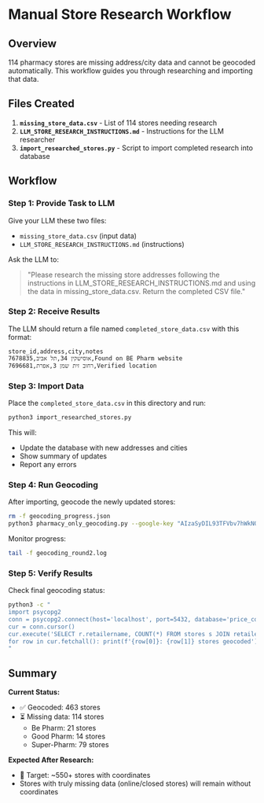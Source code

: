 # Manual Store Research Workflow

## Overview
114 pharmacy stores are missing address/city data and cannot be geocoded automatically. This workflow guides you through researching and importing that data.

## Files Created

1. **`missing_store_data.csv`** - List of 114 stores needing research
2. **`LLM_STORE_RESEARCH_INSTRUCTIONS.md`** - Instructions for the LLM researcher
3. **`import_researched_stores.py`** - Script to import completed research into database

## Workflow

### Step 1: Provide Task to LLM

Give your LLM these two files:
- `missing_store_data.csv` (input data)
- `LLM_STORE_RESEARCH_INSTRUCTIONS.md` (instructions)

Ask the LLM to:
> "Please research the missing store addresses following the instructions in LLM_STORE_RESEARCH_INSTRUCTIONS.md and using the data in missing_store_data.csv. Return the completed CSV file."

### Step 2: Receive Results

The LLM should return a file named `completed_store_data.csv` with this format:
```csv
store_id,address,city,notes
7678835,אוסישקין 34,תל אביב,Found on BE Pharm website
7696681,רחוב זית שמן 3,אפרת,Verified location
```

### Step 3: Import Data

Place the `completed_store_data.csv` in this directory and run:
```bash
python3 import_researched_stores.py
```

This will:
- Update the database with new addresses and cities
- Show summary of updates
- Report any errors

### Step 4: Run Geocoding

After importing, geocode the newly updated stores:
```bash
rm -f geocoding_progress.json
python3 pharmacy_only_geocoding.py --google-key "AIzaSyDIL93TFVbv7hWkNOKCfIwhYgRF--MmNKM" > geocoding_round2.log 2>&1 &
```

Monitor progress:
```bash
tail -f geocoding_round2.log
```

### Step 5: Verify Results

Check final geocoding status:
```bash
python3 -c "
import psycopg2
conn = psycopg2.connect(host='localhost', port=5432, database='price_comparison_app_v2', user='postgres', password='025655358')
cur = conn.cursor()
cur.execute('SELECT r.retailername, COUNT(*) FROM stores s JOIN retailers r ON s.retailerid=r.retailerid WHERE s.retailerid IN (52,150,97) AND s.latitude IS NOT NULL GROUP BY r.retailername')
for row in cur.fetchall(): print(f'{row[0]}: {row[1]} stores geocoded')
"
```

## Summary

**Current Status:**
- ✅ Geocoded: 463 stores
- ⏳ Missing data: 114 stores
  - Be Pharm: 21 stores
  - Good Pharm: 14 stores
  - Super-Pharm: 79 stores

**Expected After Research:**
- 🎯 Target: ~550+ stores with coordinates
- Stores with truly missing data (online/closed stores) will remain without coordinates
